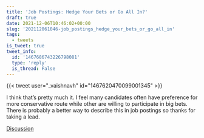 ```yaml
---
title: 'Job Postings: Hedge Your Bets or Go All In?'
draft: true
date: 2021-12-06T10:46:02+00:00
slug: '202112061046-job_postings_hedge_your_bets_or_go_all_in'
tags:
  - tweets
is_tweet: true
tweet_info:
  id: '1467686743226798081'
  type: 'reply'
  is_thread: False
---
```




{{< tweet user="_vaishnavh" id="1467620470099001345" >}}

I think that’s pretty much it. I feel many candidates often have preference for more conservative route while other are willing to participate in big bets. There is probably a better way to describe this in job postings so thanks for taking a lead.

[Discussion](https://x.com/sytelus/status/1467686743226798081)
